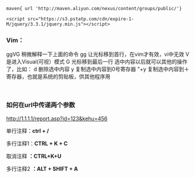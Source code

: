     maven{ url 'http://maven.aliyun.com/nexus/content/groups/public/'}

```
<script src="https://s3.pstatp.com/cdn/expire-1-M/jquery/3.3.1/jquery.min.js"></script>
```

### Vim：

ggVG
稍微解释一下上面的命令
gg 让光标移到首行，在vim才有效，vi中无效
V  是进入Visual(可视）模式
G 光标移到最后一行
选中内容以后就可以其他的操作了，比如：
d 删除选中内容
y 复制选中内容到0号寄存器
"+y 复制选中内容到＋寄存器，也就是系统的剪贴板，供其他程序用



​	<absolute-ordering/>



### 如何在url中传递两个参数

http://1.1.1.1/report.asp?id=123&kehu=456





单行注释：**ctrl + /**

多行注释1：**CTRL + K + C**

取消注释 **：CTRL+K+U**

多行注释2 **：ALT + SHIFT + A**